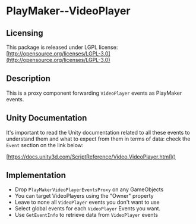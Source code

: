 PlayMaker--VideoPlayer
================

## Licensing
This package is released under LGPL license: [http://opensource.org/licenses/LGPL-3.0](http://opensource.org/licenses/LGPL-3.0)


## Description
This is a proxy component forwarding `VideoPlayer` events as PlayMaker events.

## Unity Documentation
It's important to read the Unity documentation related to all these events to understand them and what to expect from them in terms of data: check the `Event` section on the link below:

[https://docs.unity3d.com/ScriptReference/Video.VideoPlayer.html]()


## Implementation
- Drop `PlayMakerVideoPlayerEventsProxy` on any GameObjects  
- You can target VideoPlayers using the "Owner" property  
- Leave to none all `VideoPlayer` events you don't want to use
- Select global events for each `VideoPlayer` Events you want.
- Use `GetEventInfo` to retrieve data from `VideoPlayer` events

